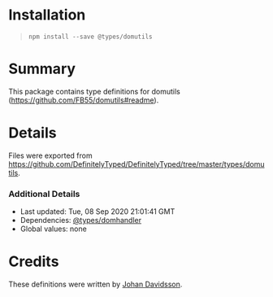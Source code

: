 # Installation
> `npm install --save @types/domutils`

# Summary
This package contains type definitions for domutils (https://github.com/FB55/domutils#readme).

# Details
Files were exported from https://github.com/DefinitelyTyped/DefinitelyTyped/tree/master/types/domutils.

### Additional Details
 * Last updated: Tue, 08 Sep 2020 21:01:41 GMT
 * Dependencies: [@types/domhandler](https://npmjs.com/package/@types/domhandler)
 * Global values: none

# Credits
These definitions were written by [Johan Davidsson](https://github.com/johandavidson).
